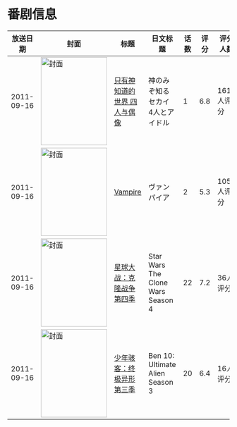 # 番剧信息

|放送日期|封面|标题|日文标题|话数|评分|评分人数|
|---|---|---|---|---|---|---|
|2011-09-16|<img src="//lain.bgm.tv/pic/cover/c/56/58/23170_838o6.jpg" alt="封面" style="width:150px;height:200px;object-fit:cover;">|[只有神知道的世界 四人与偶像](https://bangumi.tv/subject/23170)|神のみぞ知るセカイ 4人とアイドル|1|6.8|1613人评分|
|2011-09-16|<img src="/img/no_icon_subject.png" alt="封面" style="width:150px;height:200px;object-fit:cover;">|[Vampire](https://bangumi.tv/subject/39060)|ヴァンパイア|2|5.3|105人评分|
|2011-09-16|<img src="//lain.bgm.tv/pic/cover/c/41/ab/45095_c297S.jpg" alt="封面" style="width:150px;height:200px;object-fit:cover;">|[星球大战：克隆战争 第四季](https://bangumi.tv/subject/137316)|Star Wars The Clone Wars Season 4|22|7.2|36人评分|
|2011-09-16|<img src="//lain.bgm.tv/pic/cover/c/2a/c2/277177_zhc1g.jpg" alt="封面" style="width:150px;height:200px;object-fit:cover;">|[少年骇客：终极异形 第三季](https://bangumi.tv/subject/277177)|Ben 10: Ultimate Alien Season 3|20|6.4|16人评分|
